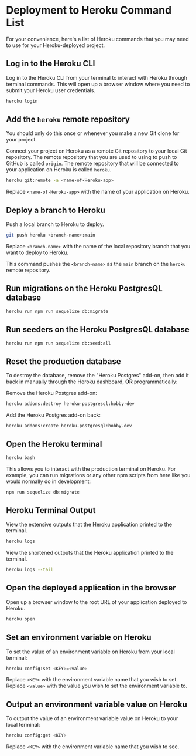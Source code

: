 # Deployment to Heroku Command List

For your convenience, here's a list of Heroku commands that you may need to use
for your Heroku-deployed project.

## Log in to the Heroku CLI

Log in to the Heroku CLI from your terminal to interact with Heroku through
terminal commands. This will open up a browser window where you need to submit
your Heroku user credentials.

```sh
heroku login
```

## Add the `heroku` remote repository

You should only do this once or whenever you make a new Git clone for your
project.

Connect your project on Heroku as a remote Git repository to your local Git
repository. The remote repository that you are used to using to push to GitHub
is called `origin`. The remote repository that will be connected to your
application on Heroku is called `heroku`.

```sh
heroku git:remote -a <name-of-Heroku-app>
```

Replace `<name-of-Heroku-app>` with the name of your application on Heroku.

## Deploy a branch to Heroku

Push a local branch to Heroku to deploy.

```sh
git push heroku <branch-name>:main
```

Replace `<branch-name>` with the name of the local repository branch that you
want to deploy to Heroku.

This command pushes the `<branch-name>` as the `main` branch on the `heroku`
remote repository.

## Run migrations on the Heroku PostgresQL database

```sh
heroku run npm run sequelize db:migrate
```

## Run seeders on the Heroku PostgresQL database

```sh
heroku run npm run sequelize db:seed:all
```

## Reset the production database

To destroy the database, remove the "Heroku Postgres" add-on, then add it back
in manually through the Heroku dashboard, **OR** programmatically:

Remove the Heroku Postgres add-on:

```sh
heroku addons:destroy heroku-postgresql:hobby-dev
```

Add the Heroku Postgres add-on back:

```sh
heroku addons:create heroku-postgresql:hobby-dev
```

## Open the Heroku terminal

```sh
heroku bash
```

This allows you to interact with the production terminal on Heroku. For example,
you can run migrations or any other npm scripts from here like you would
normally do in development:

```sh
npm run sequelize db:migrate
```

## Heroku Terminal Output

View the extensive outputs that the Heroku application printed to the
terminal.

```sh
heroku logs
```

View the shortened outputs that the Heroku application printed to the
terminal.

```sh
heroku logs --tail
```

## Open the deployed application in the browser

Open up a browser window to the root URL of your application deployed to Heroku.

```sh
heroku open
```

## Set an environment variable on Heroku

To set the value of an environment variable on Heroku from your local terminal:

```sh
heroku config:set <KEY>=<value>
```

Replace `<KEY>` with the environment variable name that you wish to set. Replace
`<value>` with the value you wish to set the environment variable to.

## Output an environment variable value on Heroku

To output the value of an environment variable value on Heroku to your local
terminal:

```sh
heroku config:get <KEY>
```

Replace `<KEY>` with the environment variable name that you wish to see.
